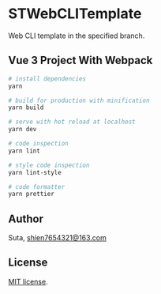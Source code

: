 # STWebCLITemplate

Web CLI template in the specified branch.

## Vue 3 Project With Webpack

```bash
# install dependencies
yarn

# build for production with minification
yarn build

# serve with hot reload at localhost
yarn dev

# code inspection
yarn lint

# style code inspection
yarn lint-style

# code formatter
yarn prettier
```

## Author

Suta, shien7654321@163.com

## License

[mit]: https://opensource.org/licenses/MIT

[MIT license][mit].
